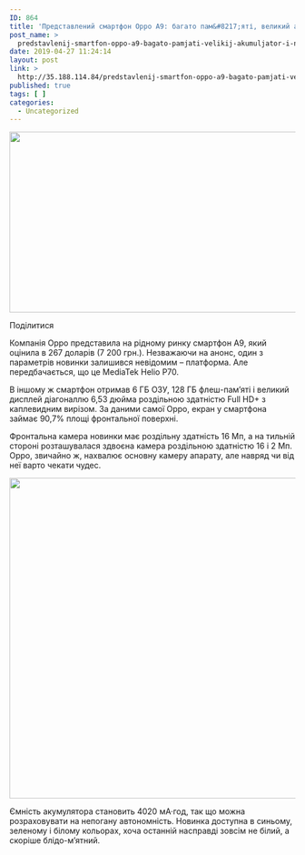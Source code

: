 ```yaml
---
ID: 864
title: 'Представлений смартфон Oppo A9: багато пам&#8217;яті, великий акумулятор і незвичайні колірні варіанти &#8212; iTechua &#8212; новини, гаджети, технології'
post_name: >
  predstavlenij-smartfon-oppo-a9-bagato-pamjati-velikij-akumuljator-i-nezvichajni-kolirni-varianti-itechua-novini-gadzheti-tehnologii
date: 2019-04-27 11:24:14
layout: post
link: >
  http://35.188.114.84/predstavlenij-smartfon-oppo-a9-bagato-pamjati-velikij-akumuljator-i-nezvichajni-kolirni-varianti-itechua-novini-gadzheti-tehnologii/
published: true
tags: [ ]
categories:
  - Uncategorized
---
```

 <div class="td-post-featured-image"><a href="https://itechua.com/wp-content/uploads/2019/04/Screenshot_2_1_large-1.jpg" data-caption><img width="696" height="318" class="entry-thumb td-modal-image" src="https://itechua.com/wp-content/uploads/2019/04/Screenshot_2_1_large-1-696x318.jpg" srcset="https://itechua.com/wp-content/uploads/2019/04/Screenshot_2_1_large-1-696x318.jpg 696w, https://itechua.com/wp-content/uploads/2019/04/Screenshot_2_1_large-1-300x137.jpg 300w, https://itechua.com/wp-content/uploads/2019/04/Screenshot_2_1_large-1-768x350.jpg 768w, https://itechua.com/wp-content/uploads/2019/04/Screenshot_2_1_large-1.jpg 800w" sizes="(max-width: 696px) 100vw, 696px" alt title="Screenshot_2_1_large"></a></div> <div data-wpusb-component="buttons-section">
<div class="wpusb wpusb-square-plus" id="wpusb-container-square-plus" data-element-url="https%3A%2F%2Fitechua.com%2Fsmartphones%2F59506" data-element-title="%D0%9F%D1%80%D0%B5%D0%B4%D1%81%D1%82%D0%B0%D0%B2%D0%BB%D0%B5%D0%BD%D0%B8%D0%B9%20%D1%81%D0%BC%D0%B0%D1%80%D1%82%D1%84%D0%BE%D0%BD%20Oppo%20A9%3A%20%D0%B1%D0%B0%D0%B3%D0%B0%D1%82%D0%BE%20%D0%BF%D0%B0%D0%BC%E2%80%99%D1%8F%D1%82%D1%96%2C%20%D0%B2%D0%B5%D0%BB%D0%B8%D0%BA%D0%B8%D0%B9%20%D0%B0%D0%BA%D1%83%D0%BC%D1%83%D0%BB%D1%8F%D1%82%D0%BE%D1%80%20%D1%96%20%D0%BD%D0%B5%D0%B7%D0%B2%D0%B8%D1%87%D0%B0%D0%B9%D0%BD%D1%96%20%D0%BA%D0%BE%D0%BB%D1%96%D1%80%D0%BD%D1%96%20%D0%B2%D0%B0%D1%80%D1%96%D0%B0%D0%BD%D1%82%D0%B8" data-attr-reference="59506" data-attr-nonce="b5afdf9332" data-is-term="0" data-disabled-share-counts="1" data-wpusb-component="counter-social-share">
<p><span>Поділитися</span></p> </div> </div> <p>Компанія Oppo представила на рідному ринку смартфон A9, який оцінила в 267 доларів (7 200 грн.). Незважаючи на анонс, один з параметрів новинки залишився невідомим – платформа. Але передбачається, що це MediaTek Helio P70.</p>
<p>В іншому ж смартфон отримав 6 ГБ ОЗУ, 128 ГБ флеш-пам’яті і великий дисплей діагоналлю 6,53 дюйма роздільною здатністю Full HD+ з каплевидним вирізом. За даними самої Oppo, екран у смартфона займає 90,7% площі фронтальної поверхні.</p>
<p>Фронтальна камера новинки має роздільну здатність 16 Мп, а на тильній стороні розташувалася здвоєна камера роздільною здатністю 16 і 2 Мп. Oppo, звичайно ж, нахвалює основну камеру апарату, але навряд чи від неї варто чекати чудес.</p>
<p><img class="aligncenter size-full wp-image-59508" src="https://itechua.com/wp-content/uploads/2019/04/Screenshot_1_14_large.jpg" alt width="800" height="564" srcset="https://itechua.com/wp-content/uploads/2019/04/Screenshot_1_14_large.jpg 800w, https://itechua.com/wp-content/uploads/2019/04/Screenshot_1_14_large-300x212.jpg 300w, https://itechua.com/wp-content/uploads/2019/04/Screenshot_1_14_large-768x541.jpg 768w, https://itechua.com/wp-content/uploads/2019/04/Screenshot_1_14_large-100x70.jpg 100w, https://itechua.com/wp-content/uploads/2019/04/Screenshot_1_14_large-696x491.jpg 696w, https://itechua.com/wp-content/uploads/2019/04/Screenshot_1_14_large-596x420.jpg 596w" sizes="(max-width: 800px) 100vw, 800px"></p>
<p>Ємність акумулятора становить 4020 мА·год, так що можна розраховувати на непогану автономність. Новинка доступна в синьому, зеленому і білому кольорах, хоча останній насправді зовсім не білий, а скоріше блідо-м’ятний.</p> 